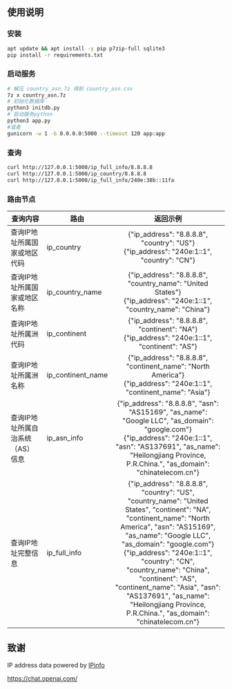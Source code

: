 

## 使用说明

### 安装

```bash
apt update && apt install -y pip p7zip-full sqlite3
pip install -r requirements.txt
```

### 启动服务

```bash
# 解压 country_asn.7z 得到 country_asn.csv
7z x country_asn.7z
# 初始化数据库
python3 initdb.py
# 启动服务python
python3 app.py
#或者
gunicorn -w 1 -b 0.0.0.0:5000 --timeout 120 app:app
```

### 查询

```bash
curl http://127.0.0.1:5000/ip_full_info/8.8.8.8
curl http://127.0.0.1:5000/ip_country/8.8.8.8
curl http://127.0.0.1:5000/ip_full_info/240e:38b::11fa
```



### 路由节点

| 查询内容                         | 路由              |                           返回示例                           |
| -------------------------------- | ----------------- | :----------------------------------------------------------: |
| 查询IP地址所属国家或地区代码     | ip_country        | {"ip_address": "8.8.8.8", "country": "US"}<br />{"ip_address": "240e:1::1", "country": "CN"} |
| 查询IP地址所属国家或地区名称     | ip_country_name   | {"ip_address": "8.8.8.8", "country_name": "United States"}<br />{"ip_address": "240e:1::1", "country_name": "China"} |
| 查询IP地址所属洲代码             | ip_continent      | {"ip_address": "8.8.8.8", "continent": "NA"}<br />{"ip_address": "240e:1::1", "continent": "AS"} |
| 查询IP地址所属洲名称             | ip_continent_name | {"ip_address": "8.8.8.8", "continent_name": "North America"}<br />{"ip_address": "240e:1::1", "continent_name": "Asia"} |
| 查询IP地址所属自治系统（AS）信息 | ip_asn_info       | {"ip_address": "8.8.8.8", "asn": "AS15169", "as_name": "Google LLC", "as_domain": "google.com"}<br />{"ip_address": "240e:1::1", "asn": "AS137691", "as_name": "Heilongjiang Province, P.R.China.", "as_domain": "chinatelecom.cn"} |
| 查询IP地址完整信息               | ip_full_info      | {"ip_address": "8.8.8.8", "country": "US", "country_name": "United States", "continent": "NA", "continent_name": "North America", "asn": "AS15169", "as_name": "Google LLC", "as_domain": "google.com"}<br />{"ip_address": "240e:1::1", "country": "CN", "country_name": "China", "continent": "AS", "continent_name": "Asia", "asn": "AS137691", "as_name": "Heilongjiang Province, P.R.China.", "as_domain": "chinatelecom.cn"} |

## 致谢

<p>IP address data powered by <a href="https://ipinfo.io">IPinfo</a></p>

https://chat.openai.com/

